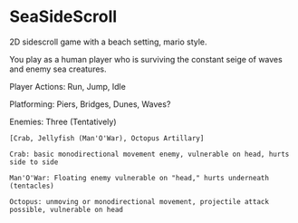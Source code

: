 # SeaSideScroll

2D sidescroll game with a beach setting, mario style. 

You play as a human player who is surviving the constant seige of waves
and enemy sea creatures. 

Player Actions: 
	Run, Jump, Idle
	
Platforming:
	Piers, Bridges, Dunes, Waves?

Enemies:
	Three (Tentatively)
	
	[Crab, Jellyfish (Man'O'War), Octopus Artillary]	
	
	Crab: basic monodirectional movement enemy, vulnerable on head, hurts side to side
	
	Man'O'War: Floating enemy vulnerable on "head," hurts underneath (tentacles)
	
	Octopus: unmoving or monodirectional movement, projectile attack possible, vulnerable on head

	
